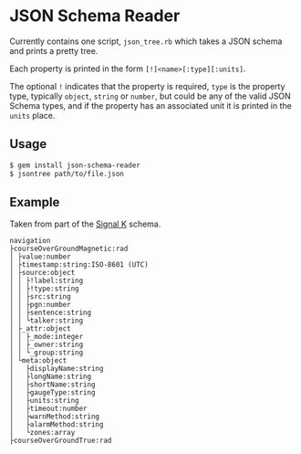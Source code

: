 # JSON Schema Reader
Currently contains one script, `json_tree.rb` which takes a JSON schema and prints a pretty tree.

Each property is printed in the form `[!]<name>[:type][:units]`.

The optional `!` indicates that the property is required, `type` is the property type, typically `object`, `string` or
`number`, but could be any of the valid JSON Schema types, and if the property has an associated unit it is printed in
the `units` place.

## Usage
```sh
$ gem install json-schema-reader
$ jsontree path/to/file.json
```

## Example
Taken from part of the [Signal K](http://signalk.org) schema.
```
navigation
├courseOverGroundMagnetic:rad
│ ├value:number
│ ├timestamp:string:ISO-8601 (UTC)
│ ├source:object
│ │ ├!label:string
│ │ ├!type:string
│ │ ├src:string
│ │ ├pgn:number
│ │ ├sentence:string
│ │ └talker:string
│ ├_attr:object
│ │ ├_mode:integer
│ │ ├_owner:string
│ │ └_group:string
│ └meta:object
│   ├displayName:string
│   ├longName:string
│   ├shortName:string
│   ├gaugeType:string
│   ├units:string
│   ├timeout:number
│   ├warnMethod:string
│   ├alarmMethod:string
│   └zones:array
├courseOverGroundTrue:rad
```
